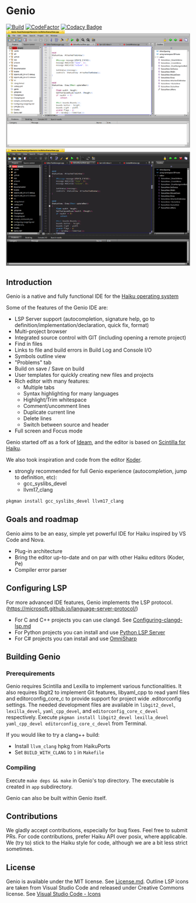 # Genio

[![Build](https://github.com/Genio-The-Haiku-IDE/Genio/actions/workflows/build.yml/badge.svg)](https://github.com/Genio-The-Haiku-IDE/Genio/actions/workflows/build.yml)
[![CodeFactor](https://www.codefactor.io/repository/github/genio-the-haiku-ide/genio/badge)](https://www.codefactor.io/repository/github/genio-the-haiku-ide/genio)
[![Codacy Badge](https://app.codacy.com/project/badge/Grade/26f32bc4ecf2440d89c1932000405a4d)](https://app.codacy.com/gh/Genio-The-Haiku-IDE/Genio/dashboard?utm_source=gh&utm_medium=referral&utm_content=&utm_campaign=Badge_grade)
![Screenshot](https://github.com/Genio-The-Haiku-IDE/Genio/blob/main/artwork/screenshot/Genio-screenshot-3.0.png)
![Screenshot-Dark](https://github.com/Genio-The-Haiku-IDE/Genio/blob/main/artwork/screenshot/Genio-screenshot-dark-3.0.png)


## Introduction

Genio is a native and fully functional IDE for the [Haiku operating system](https://www.haiku-os.org)

Some of the features of the Genio IDE are:

*   LSP Server support (autocompletion, signature help, go to definition/implementation/declaration, quick fix, format)
*   Multi-project browser
*   Integrated source control with GIT (including opening a remote project)
*   Find in files
*   Links to file and build errors in Build Log and Console I/O
*   Symbols outline view
*   "Problems" tab
*   Build on save / Save on build
*   User templates for quickly creating new files and projects
*   Rich editor with many features:
    *   Multiple tabs
    *   Syntax highlighting for many languages
    *   Highlight/Trim whitespace
    *   Comment/uncomment lines
    *   Duplicate current line
    *   Delete lines
    *   Switch between source and header
*   Full screen and Focus mode

Genio started off as a fork of [Ideam](https://github.com/AmosCaster/ideam), and
 the editor is based on [Scintilla for Haiku](https://sourceforge.net/p/scintilla/haiku/ci/default/tree/).

We also took inspiration and code from the editor [Koder](https://github.com/KapiX/Koder).

*   strongly recommended for full Genio experience (autocompletion, jump to definition, etc):
    *   gcc_syslibs_devel
    *   llvm17_clang

```bash
pkgman install gcc_syslibs_devel llvm17_clang
```

## Goals and roadmap

Genio aims to be an easy, simple yet powerful IDE for Haiku inspired by VS Code and Nova.

*   Plug-in architecture
*   Bring the editor up-to-date and on par with other Haiku editors (Koder, Pe)
*   Compiler error parser

## Configuring LSP

For more advanced IDE features, Genio implements the LSP protocol. (<https://microsoft.github.io/language-server-protocol/>)

* For C and C++ projects you can use clangd. See [Configuring-clangd-lsp.md](https://github.com/Genio-The-Haiku-IDE/Genio/blob/main/Configuring-clangd-lsp.md)
* For Python projects you can install and use [Python LSP Server](https://github.com/python-lsp/python-lsp-server)
* For C# projects you can install and use [OmniSharp](https://github.com/nexus6-haiku/omnisharp-roslyn-haiku)

## Building Genio

### Prerequirements

Genio requires Scintilla and Lexilla to implement various functionalities.
It also requires libgit2 to implement Git features, libyaml_cpp to read yaml files and
editorconfig_core_c to provide support for project wide .editorconfig settings.
The needed development files are available in `libgit2_devel`, `lexilla_devel`, `yaml_cpp_devel`,
and `editorconfig_core_c_devel` respectively.
Execute `pkgman install libgit2_devel lexilla_devel yaml_cpp_devel editorconfig_core_c_devel`
from Terminal.

If you would like to try a clang++ build:

*   Install `llvm_clang` hpkg from HaikuPorts
*   Set `BUILD_WITH_CLANG` to `1` in `Makefile`

### Compiling

Execute `make deps && make` in Genio's top directory.
The executable is created in `app` subdirectory.

Genio can also be built within Genio itself. 

## Contributions

We gladly accept contributions, especially for bug fixes. Feel free to submit PRs.
For code contributions, prefer Haiku API over posix, where applicable.
We (try to) stick to the Haiku style for code, although we are a bit less strict sometimes. 

## License

Genio is available under the MIT license. See [License.md](License.md).
Outline LSP icons are taken from Visual Studio Code and released under Creative Commons license.
See [Visual Studio Code - Icons](https://github.com/microsoft/vscode-icons)

